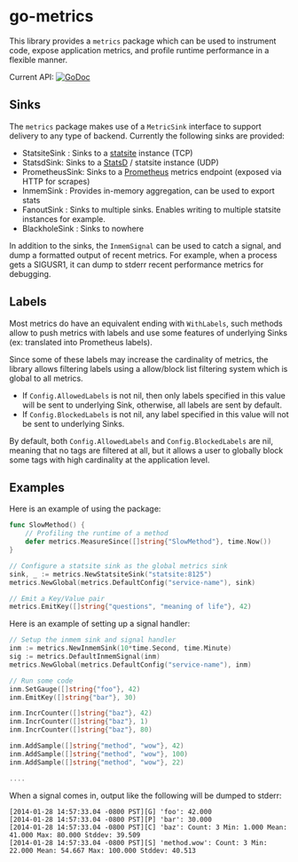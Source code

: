 go-metrics
==========

This library provides a `metrics` package which can be used to instrument code,
expose application metrics, and profile runtime performance in a flexible manner.

Current API: [![GoDoc](https://godoc.org/github.com/tarunKoyalwar/go-metrics?status.svg)](https://godoc.org/github.com/tarunKoyalwar/go-metrics)

Sinks
-----

The `metrics` package makes use of a `MetricSink` interface to support delivery
to any type of backend. Currently the following sinks are provided:

* StatsiteSink : Sinks to a [statsite](https://github.com/statsite/statsite/) instance (TCP)
* StatsdSink: Sinks to a [StatsD](https://github.com/statsd/statsd/) / statsite instance (UDP)
* PrometheusSink: Sinks to a [Prometheus](http://prometheus.io/) metrics endpoint (exposed via HTTP for scrapes)
* InmemSink : Provides in-memory aggregation, can be used to export stats
* FanoutSink : Sinks to multiple sinks. Enables writing to multiple statsite instances for example.
* BlackholeSink : Sinks to nowhere

In addition to the sinks, the `InmemSignal` can be used to catch a signal,
and dump a formatted output of recent metrics. For example, when a process gets
a SIGUSR1, it can dump to stderr recent performance metrics for debugging.

Labels
------

Most metrics do have an equivalent ending with `WithLabels`, such methods
allow to push metrics with labels and use some features of underlying Sinks
(ex: translated into Prometheus labels).

Since some of these labels may increase the cardinality of metrics, the
library allows filtering labels using a allow/block list filtering system
which is global to all metrics.

* If `Config.AllowedLabels` is not nil, then only labels specified in this value will be sent to underlying Sink, otherwise, all labels are sent by default.
* If `Config.BlockedLabels` is not nil, any label specified in this value will not be sent to underlying Sinks.

By default, both `Config.AllowedLabels` and `Config.BlockedLabels` are nil, meaning that
no tags are filtered at all, but it allows a user to globally block some tags with high
cardinality at the application level.

Examples
--------

Here is an example of using the package:

```go
func SlowMethod() {
    // Profiling the runtime of a method
    defer metrics.MeasureSince([]string{"SlowMethod"}, time.Now())
}

// Configure a statsite sink as the global metrics sink
sink, _ := metrics.NewStatsiteSink("statsite:8125")
metrics.NewGlobal(metrics.DefaultConfig("service-name"), sink)

// Emit a Key/Value pair
metrics.EmitKey([]string{"questions", "meaning of life"}, 42)
```

Here is an example of setting up a signal handler:

```go
// Setup the inmem sink and signal handler
inm := metrics.NewInmemSink(10*time.Second, time.Minute)
sig := metrics.DefaultInmemSignal(inm)
metrics.NewGlobal(metrics.DefaultConfig("service-name"), inm)

// Run some code
inm.SetGauge([]string{"foo"}, 42)
inm.EmitKey([]string{"bar"}, 30)

inm.IncrCounter([]string{"baz"}, 42)
inm.IncrCounter([]string{"baz"}, 1)
inm.IncrCounter([]string{"baz"}, 80)

inm.AddSample([]string{"method", "wow"}, 42)
inm.AddSample([]string{"method", "wow"}, 100)
inm.AddSample([]string{"method", "wow"}, 22)

....
```

When a signal comes in, output like the following will be dumped to stderr:

    [2014-01-28 14:57:33.04 -0800 PST][G] 'foo': 42.000
    [2014-01-28 14:57:33.04 -0800 PST][P] 'bar': 30.000
    [2014-01-28 14:57:33.04 -0800 PST][C] 'baz': Count: 3 Min: 1.000 Mean: 41.000 Max: 80.000 Stddev: 39.509
    [2014-01-28 14:57:33.04 -0800 PST][S] 'method.wow': Count: 3 Min: 22.000 Mean: 54.667 Max: 100.000 Stddev: 40.513
